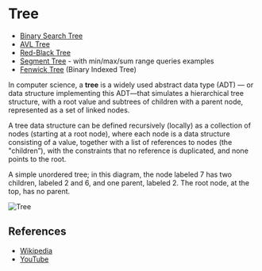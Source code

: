 Tree
====

-   [Binary Search Tree](binary-search-tree)
-   [AVL Tree](avl-tree)
-   [Red-Black Tree](red-black-tree)
-   [Segment Tree](segment-tree) - with min/max/sum range queries examples
-   [Fenwick Tree](fenwick-tree) (Binary Indexed Tree)

In computer science, a **tree** is a widely used abstract data type (ADT) — or data structure implementing this ADT—that simulates a hierarchical tree structure, with a root value and subtrees of children with a parent node, represented as a set of linked nodes.

A tree data structure can be defined recursively (locally) as a collection of nodes (starting at a root node), where each node is a data structure consisting of a value, together with a list of references to nodes (the "children”), with the constraints that no reference is duplicated, and none points to the root.

A simple unordered tree; in this diagram, the node labeled 7 has two children, labeled 2 and 6, and one parent, labeled 2. The root node, at the top, has no parent.

![Tree](https://upload.wikimedia.org/wikipedia/commons/f/f7/Binary_tree.svg)

References
----------

-   [Wikipedia](https://en.wikipedia.org/wiki/Tree_(data_structure))
-   [YouTube](https://www.youtube.com/watch?v=oSWTXtMglKE&list=PLLXdhg_r2hKA7DPDsunoDZ-Z769jWn4R8&index=8)
